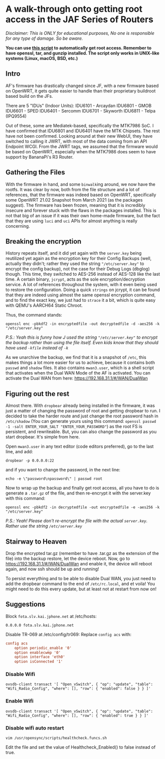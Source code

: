 # A walk-through onto getting root access in the JAF Series of Routers

_Disclaimer: This is ONLY for educational purposes, No one is responsible for any type of damage. So be aware._

**You can use [this script](../scripts/breeze.sh) to automatically get root access. Remember to have openssl, tar, and gunzip installed. The script only works in UNIX-like systems (Linux, macOS, BSD, etc.)**

## Intro

AF's firmware has drastically changed since JF, with a new firmware based on OpenWRT, it gets quite easier to handle than their proprietary buildroot based build on the JFs.

There are 5 "IDUs" (Indoor Units):
IDU6101 - Arcaydan
IDU6801 - GMOB
IDU6601 - SPED
IDU6401 - Sercomm
IDU6701 - Skyworth
IDU6811 - Telpa (IPQ9554)

Out of these, some are Mediatek-based, specifically the MTK7986 SoC. I have confirmed that IDU6801 and IDU6401 have the MTK Chipsets. The rest have not been confirmed.
Looking around at their new WebUI, they have switched to calling it JWRT, with most of the data coming from an API Endpoint WCGI. From the JWRT tags, we assumed that the firmware would be based on OpenWRT, especially when the MTK7986 does seem to have support by BananaPi's R3 Router.

## Gathering the Files

With the firmware in hand, and some `binwalk`ing around, we now have the rootfs. It was clear by now, both from the file structure and a lot of references, that the firmware was indeed based on OpenWRT, specifically some OpenWRT 21.02 Snapshot from March 2021 (as the packages suggest). The firmware has been frozen, meaning that it is incredibly insecure and forever stuck with the flaws in the packages installed. This is not that big of an issue if it was their own home-made firmware, but the fact that they are using `luci` and `uci` APIs for almost anything is really concerning.

## Breaking the encryption

History repeats itself, and it did yet again with the `server.key` being reutilized yet again as the encryption key for their Config Backups (well, actually they didn't; rather they used the string `"/etc/server.key"` to encrypt the config backup), not the case for their Debug Logs (dbglog) though. This time, they switched to AES-256 instead of AES-128 like the last time. A certain binary, `jcrypt`, acts as the sole encryption/decryption service. A lot of references throughout the system, with it even being used to restore the configuration. Doing a quick `strings` on jcrypt, it can be found that they are indeed using almost the same openssl encryption command, and to find the exact key, we just had to `strace` it a bit, which is quite easy with QEMU's AARCH64 Static Chroot.

Thus, the command stands:

```shell
openssl enc -pbkdf2 -in encryptedfile -out decryptedfile -d -aes256 -k "/etc/server.key"
```

_P.S.: Yeah this is funny how J used the string `"/etc/server.key"` to encrypt the backup rather than using the file itself. Even kids know that they should have used `-kfile` instead of `-k`_

As we unarchive the backup, we find that it is a snapshot of `/etc`, this makes things a lot more easier for us to achieve, because it contains both `passwd` and `shadow` files. It also contains `mwan3.user`, which is a shell script that activates when the Dual WAN Mode of the AF is activated. You can activate the Dual WAN from here: <https://192.168.31.1/#/WAN/DualWan>

## Figuring out the rest

Almost there. With `dropbear` already being installed in the firmware, it was just a matter of changing the password of root and getting dropbear to run. I decided to take the harder route and just change the root password hash in `/etc/shadow` (You can generate yours using this command: `openssl passwd -1 -salt ENTER_YOUR_SALT "ENTER_YOUR_PASSWORD"`) as the root FS is persistent, and rewriteable. But, you can also change the password as you start dropbear. It's simple from here.

Open `mwan3.user` in any text editor (code editors preferred), go to the last line, and add:

```shell
dropbear -p 0.0.0.0:22
```

and if you want to change the password, in the next line:

```shell
echo -e \"password\npassword\" | passwd root
```

Now to wrap up the backup and finally get root access, all you have to do is generate a `.tar.gz` of the file, and then re-encrypt it with the server.key with this command:

```shell
openssl enc -pbkdf2 -in decryptedfile -out encryptedfile -e -aes256 -k "/etc/server.key"
```

_P.S.: Yeah! Please don't re-encrypt the file with the actual `server.key`. Rather use the string `/etc/server.key`_

## Stairway to Heaven

Drop the encrypted tar.gz (remember to have .tar.gz as the extension of the file) into the backup restore, let the device reboot.
Now, go to <https://192.168.31.1/#/WAN/DualWan> and enable it, the device will reboot again, and now ssh should be up and running!

To persist everything and to be able to disable Dual WAN, you just need to add the dropbear command to the end of `/etc/rc.local`, and et voila!
You might need to do this every update, but at least not at restart from now on!

## Suggestions

Block `fota.slv.kai.jphone.net` at /etc/hosts:

```shell
0.0.0.0 fota.slv.kai.jphone.net
```

Disable TR-069 at /etc/config/tr069:
Replace `config acs` with:

```conf
config acs
    option periodic_enable '0'
    option enablecwmp '0'
    option interface 'eth0'
    option isConnected '1'
```

### Disable Wifi

```shell
ovsdb-client transact '[ "Open_vSwitch", { "op": "update", "table": "Wifi_Radio_Config", "where": [], "row": { "enabled": false } } ]'
```

### Enable Wifi

```shell
ovsdb-client transact '[ "Open_vSwitch", { "op": "update", "table": "Wifi_Radio_Config", "where": [], "row": { "enabled": true } } ]'
```

### Disable wifi auto restart

```shell
vim /usr/opensync/scripts/healthcheck.funcs.sh
```

Edit the file and set the value of Healthcheck_Enabled() to false instead of true.
